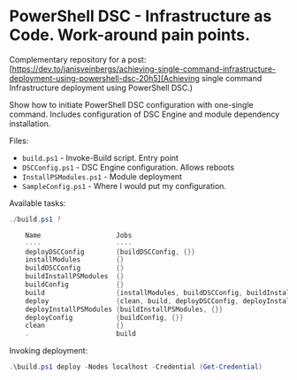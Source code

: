 # PowerShell DSC - Infrastructure as Code. Work-around pain points.

Complementary repository for a post: [https://dev.to/janisveinbergs/achieving-single-command-infrastructure-deployment-using-powershell-dsc-20h5](Achieving single command Infrastructure deployment using PowerShell DSC.)

Show how to initiate PowerShell DSC configuration with one-single command. Includes configuration of DSC Engine and module dependency installation.

Files:
- `build.ps1` - Invoke-Build script. Entry point
- `DSCConfig.ps1` - DSC Engine configuration. Allows reboots
- `InstallPSModules.ps1` - Module deployment
- `SampleConfig.ps1` - Where I would put my configuration.

Available tasks:
```powershell
./build.ps1 ?

    Name                   Jobs                                                                 Synopsis
    ----                   ----                                                                 --------
    deployDSCConfig        {buildDSCConfig, {}}                                                 Apply DSC engine configuration to allow reboots. Kind of a special case: https://docs.mi... 
    installModules         {}                                                                   Install required powershell modules for current host for build to work.
    buildDSCConfig         {}                                                                   Generate .mof files configuring local DSC settings
    buildInstallPSModules  {}                                                                   Generate .mof files for PowerShell module installation for passed nodes (prerequisite fo...
    buildConfig            {}                                                                   Generates sample config
    build                  {installModules, buildDSCConfig, buildInstallPSModules, buildConfig} Build project. Build will call all those other taskkks
    deploy                 {clean, build, deployDSCConfig, deployInstallPSModules...}           Deploy will push configuration to nodes. Will call build before.
    deployInstallPSModules {buildInstallPSModules, {}}                                          Deploy only module installation. Will push configuration to nodes. Will call build befor... 
    deployConfig           {buildConfig, {}}                                                    Deploy only config, without installing required modules. Will push configuration to node... 
    clean                  {}                                                                   Remove *.mof files.
    .                      build                                                                Default task
```

Invoking deployment:
```powershell 
.\build.ps1 deploy -Nodes localhost -Credential (Get-Credential) 
```
